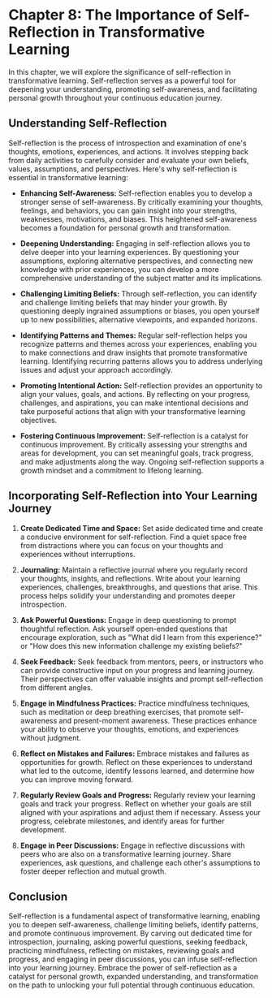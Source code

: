 Chapter 8: The Importance of Self-Reflection in Transformative Learning
=======================================================================

In this chapter, we will explore the significance of self-reflection in transformative learning. Self-reflection serves as a powerful tool for deepening your understanding, promoting self-awareness, and facilitating personal growth throughout your continuous education journey.

Understanding Self-Reflection
-----------------------------

Self-reflection is the process of introspection and examination of one's thoughts, emotions, experiences, and actions. It involves stepping back from daily activities to carefully consider and evaluate your own beliefs, values, assumptions, and perspectives. Here's why self-reflection is essential in transformative learning:

* **Enhancing Self-Awareness:** Self-reflection enables you to develop a stronger sense of self-awareness. By critically examining your thoughts, feelings, and behaviors, you can gain insight into your strengths, weaknesses, motivations, and biases. This heightened self-awareness becomes a foundation for personal growth and transformation.

* **Deepening Understanding:** Engaging in self-reflection allows you to delve deeper into your learning experiences. By questioning your assumptions, exploring alternative perspectives, and connecting new knowledge with prior experiences, you can develop a more comprehensive understanding of the subject matter and its implications.

* **Challenging Limiting Beliefs:** Through self-reflection, you can identify and challenge limiting beliefs that may hinder your growth. By questioning deeply ingrained assumptions or biases, you open yourself up to new possibilities, alternative viewpoints, and expanded horizons.

* **Identifying Patterns and Themes:** Regular self-reflection helps you recognize patterns and themes across your experiences, enabling you to make connections and draw insights that promote transformative learning. Identifying recurring patterns allows you to address underlying issues and adjust your approach accordingly.

* **Promoting Intentional Action:** Self-reflection provides an opportunity to align your values, goals, and actions. By reflecting on your progress, challenges, and aspirations, you can make intentional decisions and take purposeful actions that align with your transformative learning objectives.

* **Fostering Continuous Improvement:** Self-reflection is a catalyst for continuous improvement. By critically assessing your strengths and areas for development, you can set meaningful goals, track progress, and make adjustments along the way. Ongoing self-reflection supports a growth mindset and a commitment to lifelong learning.

Incorporating Self-Reflection into Your Learning Journey
--------------------------------------------------------

1. **Create Dedicated Time and Space:** Set aside dedicated time and create a conducive environment for self-reflection. Find a quiet space free from distractions where you can focus on your thoughts and experiences without interruptions.

2. **Journaling:** Maintain a reflective journal where you regularly record your thoughts, insights, and reflections. Write about your learning experiences, challenges, breakthroughs, and questions that arise. This process helps solidify your understanding and promotes deeper introspection.

3. **Ask Powerful Questions:** Engage in deep questioning to prompt thoughtful reflection. Ask yourself open-ended questions that encourage exploration, such as "What did I learn from this experience?" or "How does this new information challenge my existing beliefs?"

4. **Seek Feedback:** Seek feedback from mentors, peers, or instructors who can provide constructive input on your progress and learning journey. Their perspectives can offer valuable insights and prompt self-reflection from different angles.

5. **Engage in Mindfulness Practices:** Practice mindfulness techniques, such as meditation or deep breathing exercises, that promote self-awareness and present-moment awareness. These practices enhance your ability to observe your thoughts, emotions, and experiences without judgment.

6. **Reflect on Mistakes and Failures:** Embrace mistakes and failures as opportunities for growth. Reflect on these experiences to understand what led to the outcome, identify lessons learned, and determine how you can improve moving forward.

7. **Regularly Review Goals and Progress:** Regularly review your learning goals and track your progress. Reflect on whether your goals are still aligned with your aspirations and adjust them if necessary. Assess your progress, celebrate milestones, and identify areas for further development.

8. **Engage in Peer Discussions:** Engage in reflective discussions with peers who are also on a transformative learning journey. Share experiences, ask questions, and challenge each other's assumptions to foster deeper reflection and mutual growth.

Conclusion
----------

Self-reflection is a fundamental aspect of transformative learning, enabling you to deepen self-awareness, challenge limiting beliefs, identify patterns, and promote continuous improvement. By carving out dedicated time for introspection, journaling, asking powerful questions, seeking feedback, practicing mindfulness, reflecting on mistakes, reviewing goals and progress, and engaging in peer discussions, you can infuse self-reflection into your learning journey. Embrace the power of self-reflection as a catalyst for personal growth, expanded understanding, and transformation on the path to unlocking your full potential through continuous education.
